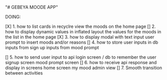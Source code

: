 "# GEBEYA MOODE APP" 

DOING:

[X] 1. how to list cards in recyclre view
	     the moods on the home page
[] 2. how to display dynamic values in inflated layout
	    the values for the moods in the list in the home page
[X] 3. how to display modal with text input
	     user prompt to insert moods and/or reasons
[] 4. how to store user inputs in db
	    inputs from sign up
	    inputs from mood prompt


[] 5. how to send user input to api
	    login screen / db to remember the user
	    signup screen
	    mood prompt screen
[] 6. how to receive api response and display in screens
	    home screen
	    my mood
	    admin view
[] 7. Smooth transition between activities
